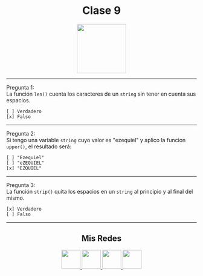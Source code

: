 <h1 align="center">Clase 9</h1>

<p align="center">
<img height=130px src="https://i.ibb.co/BL0pJF8/Polo.png"/>
</p>

-----------------------------------------------------------
Pregunta 1: <br>
La función ```len()``` cuenta los caracteres de un ```string``` sin tener en cuenta sus espacios.
```
[ ] Verdadero
[x] Falso
```
-----------------------------------------------------------
Pregunta 2: <br>
Si tengo una variable ```string``` cuyo valor es "ezequiel" y aplico la funcion ```upper()```, el resultado será:
```
[ ] "Ezequiel"
[ ] "eZEQUIEL"
[x] "EZQUIEL"
```
-----------------------------------------------------------
Pregunta 3: <br>
La función ```strip()``` quita los espacios en un ```string``` al principio y al final del mismo.
```
[x] Verdadero
[ ] Falso
```

-----------------------------------------------------------
<center>

<h2 align="center"> Mis Redes </h2>
<p  align="center">
<a href="https://www.linkedin.com/in/duboisfacu/" target="_blank">
  <img src="https://i.ibb.co/7VZQrXx/link.png" height=50px>
</a>
<a href="https://www.instagram.com/duboisfacu/" target="_blank">
  <img src="https://i.ibb.co/stNqbkw/ig.png" height=50px>
</a>
<a href="https://www.reddit.com/user/duboisfacu" target="_blank">
<img src="https://i.ibb.co/4T7YM0V/reddit.png" height=50px>
</a>
<a href="https://twitter.com/duboisfacu" target="_blank">
<img src="https://i.ibb.co/PxrxjS2/twitter.png" height=50px>
</a>
  </p>
</center>